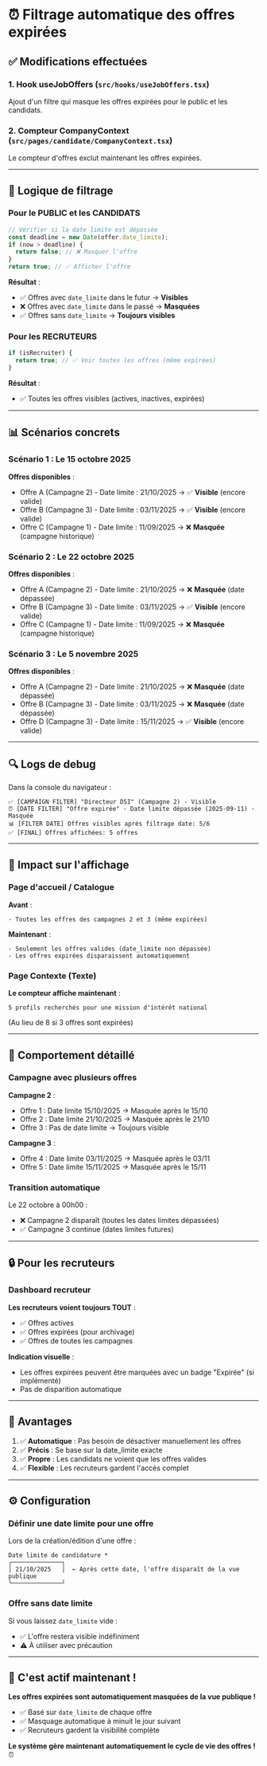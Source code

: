 # ⏰ Filtrage automatique des offres expirées

## ✅ Modifications effectuées

### 1. **Hook useJobOffers** (`src/hooks/useJobOffers.tsx`)
Ajout d'un filtre qui masque les offres expirées pour le public et les candidats.

### 2. **Compteur CompanyContext** (`src/pages/candidate/CompanyContext.tsx`)
Le compteur d'offres exclut maintenant les offres expirées.

---

## 🎯 Logique de filtrage

### Pour le **PUBLIC** et les **CANDIDATS**

```typescript
// Vérifier si la date limite est dépassée
const deadline = new Date(offer.date_limite);
if (now > deadline) {
  return false; // ❌ Masquer l'offre
}
return true; // ✅ Afficher l'offre
```

**Résultat** :
- ✅ Offres avec `date_limite` dans le futur → **Visibles**
- ❌ Offres avec `date_limite` dans le passé → **Masquées**
- ✅ Offres sans `date_limite` → **Toujours visibles**

### Pour les **RECRUTEURS**

```typescript
if (isRecruiter) {
  return true; // ✅ Voir toutes les offres (même expirées)
}
```

**Résultat** :
- ✅ Toutes les offres visibles (actives, inactives, expirées)

---

## 📊 Scénarios concrets

### Scénario 1 : Le 15 octobre 2025

**Offres disponibles** :
- Offre A (Campagne 2) - Date limite : 21/10/2025 → ✅ **Visible** (encore valide)
- Offre B (Campagne 3) - Date limite : 03/11/2025 → ✅ **Visible** (encore valide)
- Offre C (Campagne 1) - Date limite : 11/09/2025 → ❌ **Masquée** (campagne historique)

### Scénario 2 : Le 22 octobre 2025

**Offres disponibles** :
- Offre A (Campagne 2) - Date limite : 21/10/2025 → ❌ **Masquée** (date dépassée)
- Offre B (Campagne 3) - Date limite : 03/11/2025 → ✅ **Visible** (encore valide)
- Offre C (Campagne 1) - Date limite : 11/09/2025 → ❌ **Masquée** (campagne historique)

### Scénario 3 : Le 5 novembre 2025

**Offres disponibles** :
- Offre A (Campagne 2) - Date limite : 21/10/2025 → ❌ **Masquée** (date dépassée)
- Offre B (Campagne 3) - Date limite : 03/11/2025 → ❌ **Masquée** (date dépassée)
- Offre D (Campagne 3) - Date limite : 15/11/2025 → ✅ **Visible** (encore valide)

---

## 🔍 Logs de debug

Dans la console du navigateur :

```
✅ [CAMPAIGN FILTER] "Directeur DSI" (Campagne 2) - Visible
⏰ [DATE FILTER] "Offre expirée" - Date limite dépassée (2025-09-11) - Masquée
📊 [FILTER DATE] Offres visibles après filtrage date: 5/6
✅ [FINAL] Offres affichées: 5 offres
```

---

## 🎨 Impact sur l'affichage

### Page d'accueil / Catalogue

**Avant** :
```
- Toutes les offres des campagnes 2 et 3 (même expirées)
```

**Maintenant** :
```
- Seulement les offres valides (date_limite non dépassée)
- Les offres expirées disparaissent automatiquement
```

### Page Contexte (Texte)

**Le compteur affiche maintenant** :
```
5 profils recherchés pour une mission d'intérêt national
```
(Au lieu de 8 si 3 offres sont expirées)

---

## 📝 Comportement détaillé

### Campagne avec plusieurs offres

**Campagne 2** :
- Offre 1 : Date limite 15/10/2025 → Masquée après le 15/10
- Offre 2 : Date limite 21/10/2025 → Masquée après le 21/10
- Offre 3 : Pas de date limite → Toujours visible

**Campagne 3** :
- Offre 4 : Date limite 03/11/2025 → Masquée après le 03/11
- Offre 5 : Date limite 15/11/2025 → Masquée après le 15/11

### Transition automatique

Le 22 octobre à 00h00 :
- ❌ Campagne 2 disparaît (toutes les dates limites dépassées)
- ✅ Campagne 3 continue (dates limites futures)

---

## 🔒 Pour les recruteurs

### Dashboard recruteur

**Les recruteurs voient toujours TOUT** :
- ✅ Offres actives
- ✅ Offres expirées (pour archivage)
- ✅ Offres de toutes les campagnes

**Indication visuelle** :
- Les offres expirées peuvent être marquées avec un badge "Expirée" (si implémenté)
- Pas de disparition automatique

---

## 🎯 Avantages

1. ✅ **Automatique** : Pas besoin de désactiver manuellement les offres
2. ✅ **Précis** : Se base sur la date_limite exacte
3. ✅ **Propre** : Les candidats ne voient que les offres valides
4. ✅ **Flexible** : Les recruteurs gardent l'accès complet

---

## ⚙️ Configuration

### Définir une date limite pour une offre

Lors de la création/édition d'une offre :
```
Date limite de candidature *
┌──────────────┐
│ 21/10/2025   │  ← Après cette date, l'offre disparaît de la vue publique
└──────────────┘
```

### Offre sans date limite

Si vous laissez `date_limite` vide :
- ✅ L'offre restera visible indéfiniment
- ⚠️ À utiliser avec précaution

---

## 🚀 C'est actif maintenant !

**Les offres expirées sont automatiquement masquées de la vue publique !**

- ✅ Basé sur `date_limite` de chaque offre
- ✅ Masquage automatique à minuit le jour suivant
- ✅ Recruteurs gardent la visibilité complète

**Le système gère maintenant automatiquement le cycle de vie des offres !** ⏰

